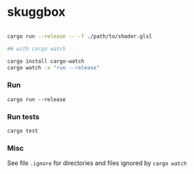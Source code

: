 # skuggbox

```bash

cargo run --release -- -f ./path/to/shader.glsl

## with cargo watch

cargo install cargo-watch
cargo watch -x "run --release"

```

### Run

`cargo run --release`

### Run tests

`cargo test`

### Misc
See file `.ignore` for directories and files ignored by `cargo watch`

